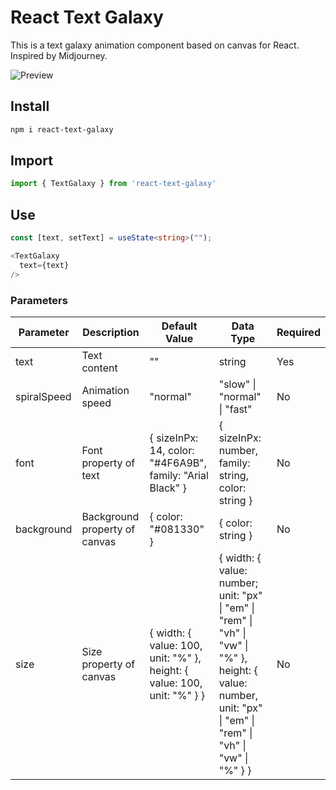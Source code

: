 # React Text Galaxy

This is a text galaxy animation component based on canvas for React. Inspired by Midjourney.

![Preview](preview-react-text-galaxy.gif)

## Install

```bash
npm i react-text-galaxy
```

## Import

```typescript
import { TextGalaxy } from 'react-text-galaxy'
```

## Use

```typescript
const [text, setText] = useState<string>("");

<TextGalaxy
  text={text}
/>
```

### Parameters

| Parameter   | Description                   | Default Value                                                           | Data Type                                                                                                                                                       | Required |
| ----------- | ----------------------------- | ----------------------------------------------------------------------- | --------------------------------------------------------------------------------------------------------------------------------------------------------------- | -------- |
| text        | Text content                  | ""                                                                      | string                                                                                                                                                          | Yes      |
| spiralSpeed | Animation speed               | "normal"                                                                | "slow" \| "normal" \| "fast"                                                                                                                                    | No       |
| font        | Font property of text         | { sizeInPx: 14, color: "#4F6A9B", family: "Arial Black" }               | { sizeInPx: number, family: string, color: string }                                                                                                             | No       |
| background  | Background property of canvas | { color: "#081330" }                                                    | { color: string }                                                                                                                                               | No       |
| size        | Size property of canvas       | { width: { value: 100, unit: "%" }, height: { value: 100, unit: "%" } } | { width: { value: number; unit: "px" \| "em" \| "rem" \| "vh" \| "vw" \| "%" }, height: { value: number, unit: "px" \| "em" \| "rem" \| "vh" \| "vw" \| "%" } } | No       |

